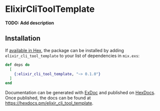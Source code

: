 # ElixirCliToolTemplate

**TODO: Add description**

## Installation

If [available in Hex](https://hex.pm/docs/publish), the package can be installed
by adding `elixir_cli_tool_template` to your list of dependencies in `mix.exs`:

```elixir
def deps do
  [
    {:elixir_cli_tool_template, "~> 0.1.0"}
  ]
end
```

Documentation can be generated with [ExDoc](https://github.com/elixir-lang/ex_doc)
and published on [HexDocs](https://hexdocs.pm). Once published, the docs can
be found at <https://hexdocs.pm/elixir_cli_tool_template>.

